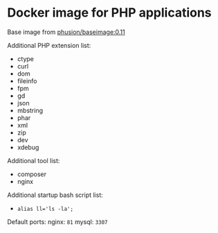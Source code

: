 Docker image for PHP applications
========================================

Base image from [phusion/baseimage:0.11](https://github.com/phusion/baseimage-docker)

Additional PHP extension list:
* ctype
* curl
* dom
* fileinfo
* fpm
* gd
* json
* mbstring
* phar
* xml
* zip
* dev
* xdebug

Additional tool list:
* composer
* nginx

Additional startup bash script list:
* ```alias ll='ls -la';```

Default ports:
nginx: `81`
mysql: `3307`
